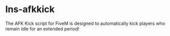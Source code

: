 # Ins-afkkick
The AFK Kick script for FiveM is designed to automatically kick players who remain idle for an extended period!
